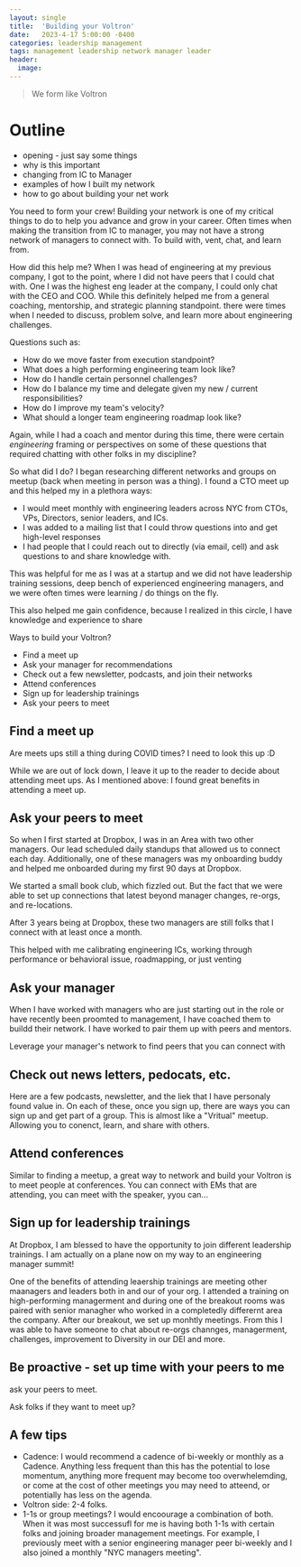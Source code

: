 ```yaml
---
layout: single
title:  'Building your Voltron'
date:   2023-4-17 5:00:00 -0400
categories: leadership management
tags: management leadership network manager leader
header:
  image:
---
```


> We form like Voltron

# Outline
- opening - just say some things
- why is this important
- changing from IC to Manager
- examples of how I built my network
- how to go about building your net work

You need to form your crew! Building your network is one of my critical things to do to help you advance and grow in your career. Often times when making the transition from IC to manager, you may not have a strong network of managers to connect with. To build with, vent, chat, and learn from.

How did this help me?
When I was head of engineering at my previous company, I got to the point, where I did not have peers that I could chat with.  One I was the highest eng leader at the company, I could only chat with the CEO and COO. While this definitely helped me from a general coaching, mentorship, and strategic planning standpoint. there were times when I needed to discuss, problem solve, and learn more about engineering challenges.  

Questions such as:
- How do we move faster from execution standpoint?
- What does a high performing engineering team look like?
- How do I handle certain personnel challenges?
- How do I balance my time and delegate given my new / current responsibilities?
- How do I improve my team's velocity?
- What should a longer team engineering roadmap look like?

Again, while I had a coach and mentor during this time, there were certain _engineering_ framing or perspectives on some of these questions that required chatting with other folks in my discipline?

So what did I do?
I began researching different networks and groups on meetup (back when meeting in person was a thing). I found a CTO meet up and this helped my in a plethora ways:
- I would meet monthly with engineering leaders across NYC from CTOs, VPs, Directors, senior leaders, and ICs.
- I was added to a mailing list that I could throw questions into and get high-level responses
- I had people that I could reach out to directly (via email, cell) and ask questions to and share knowledge with.

This was helpful for me as I was at a startup and we did not have leadership training sessions, deep bench of experienced engineering managers, and we were often times were learning / do things on the fly.

This also helped me gain confidence, because I realized in this circle, I have knowledge and experience to share


Ways to build your Voltron?
- Find a meet up
- Ask your manager for recommendations
- Check out a few newsletter, podcasts, and join their networks
- Attend conferences
- Sign up for leadership trainings
- Ask your peers to meet

## Find a meet up
Are meets ups still a thing during COVID times? I need to look this up :D

While we are out of lock down, I leave it up to the reader to decide about attending meet ups.  As I mentioned above: I found great benefits in attending a meet up.

## Ask your peers to meet

So when I first started at Dropbox, I was in an Area with two other managers.  Our lead scheduled daily standups that allowed us to connect each day. Additionally, one of these managers was my onboarding buddy and helped me onboarded during my first 90 days at Dropbox.

We started a small book club, which fizzled out.  But the fact that we were able to set up connections that latest beyond manager changes, re-orgs, and re-locations.

After 3 years being at Dropbox, these two managers are still folks that I connect with at least once a month.  

This helped with me calibrating engineering ICs, working through performance or behavioral issue, roadmapping, or just venting

## Ask your manager
When I have worked with managers who are just starting out in the role or have recently been proomted to management, I have coached them to buildd their network. I have worked to pair them up with peers and mentors.

Leverage your manager's network to find peers that you can connect with

## Check out news letters, pedocats, etc.

Here are a few podcasts, newsletter, and the liek that I have personaly found value in.  On each of these, once you sign up, there are ways you can sign up and get part of a group. This is almost like a "Vritual" meetup.  Allowing you to conenct, learn, and share with others.


## Attend conferences
Similar to finding a meetup, a great
 way to network and build your Voltron is to meet people at conferences.  You can connect with EMs that are attending, you can meet with the speaker, yyou can...

## Sign up for leadership trainings
At Dropbox, I am blessed to have the opportunity to join different leadership trainings.  I am actually on a plane now on my way to an engineering manager summit!

One of the benefits of attending leaership trainings are meeting other maanagers and leaders both in and our of your org.  I attended a training on high-performing managerment and during one of the breakout rooms was paired with senior managher who worked in a completedly differernt area the company. After our breakout, we set up monhtly meetings.  From this I was able to have someone to chat about re-orgs channges, managerment, challenges, improvement to Diversity in our DEI and more.

## Be proactive - set up time with your peers to me
ask your peers to meet.

Ask folks if they want to meet up?


## A few tips
- Cadence: I would recommend a cadence of bi-weekly or monthly as a Cadence.  Anything less frequent than this has the potential to lose momentum, anything more frequent may become too overwhelemding, or come at the cost of other meetings you may need to atteend, or potentially has less on the agenda.
- Voltron side: 2-4 folks.
- 1-1s or group meetings? I would encoourage a combination of both.  When it was most successufl for me is having both 1-1s with certain folks and joining broader management meetings. For example, I previously meet with a senior engineering manager peer bi-weekly and I also joined a monthly "NYC managers meeting". 
